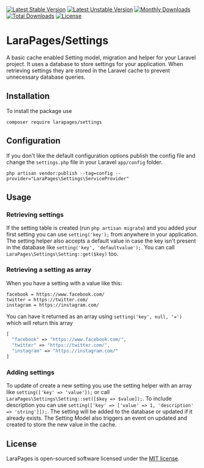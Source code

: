 [![Latest Stable Version](https://poser.pugx.org/larapages/settings/v/stable)](https://packagist.org/packages/larapages/settings)
[![Latest Unstable Version](https://poser.pugx.org/larapages/settings/v/unstable)](https://packagist.org/packages/larapages/settings)
[![Monthly Downloads](https://poser.pugx.org/larapages/settings/d/monthly)](https://packagist.org/packages/larapages/settings)
[![Total Downloads](https://poser.pugx.org/larapages/settings/downloads)](https://packagist.org/packages/larapages/settings)
[![License](https://poser.pugx.org/larapages/settings/license)](https://packagist.org/packages/larapages/settings)

# LaraPages/Settings
A basic cache enabled Setting model, migration and helper for your Laravel project.
It uses a database to store settings for your application. When retrieving settings they are stored in the Laravel cache to prevent unnecessary database queries.

## Installation
To install the package use

`composer require larapages/settings`

## Configuration
If you don't like the default configuration options publish the config file and change the `settings.php` file in your Laravel `app/config` folder.

`php artisan vendor:publish --tag=config --provider="LaraPages\Settings\ServiceProvider"` 

## Usage

### Retrieving settings
If the setting table is created (run `php artisan migrate`) and you added your first setting you can use `setting('key');` from anywhere in your application. The setting helper also accepts a default value in case the key isn't present in the database like `setting('key', 'defaultvalue');`. You can call `LaraPages\Settings\Setting::get($key)` too.

### Retrieving a setting as array
When you have a setting with a value like this:
```
facebook = https://www.facebook.com/
twitter = https://twitter.com/
instagram = https://instagram.com/
```
You can have it returned as an array using
`setting('key', null, '=')`
which will return this array
```php
[
  "facebook" => "https://www.facebook.com/",
  "twitter" => "https://twitter.com/",
  "instagram" => "https://instagram.com/"
]
```


### Adding settings
To update of create a new setting you use the setting helper with an array like `setting(['key' => 'value']);` or call `LaraPages\Settings\Setting::set([$key => $value]);`. To include description you can use `setting(['key' => ['value' => 1, 'description' => 'string']]);`.
The setting will be added to the database or updated if it already exists. The Setting Model also triggers an event on updated and created to store the new value in the cache.

## License
LaraPages is open-sourced software licensed under the [MIT license](https://opensource.org/licenses/MIT).
